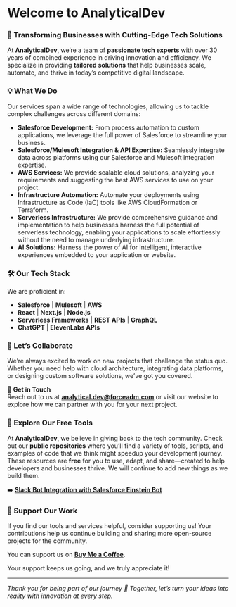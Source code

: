 # Welcome to AnalyticalDev

### 🚀 Transforming Businesses with Cutting-Edge Tech Solutions

At **AnalyticalDev**, we’re a team of **passionate tech experts** with over 30 years of combined experience in driving innovation and efficiency. We specialize in providing **tailored solutions** that help businesses scale, automate, and thrive in today’s competitive digital landscape.

### 💡 What We Do

Our services span a wide range of technologies, allowing us to tackle complex challenges across different domains:

- **Salesforce Development:** From process automation to custom applications, we leverage the full power of Salesforce to streamline your business.
- **Salesforce/Mulesoft Integration & API Expertise:** Seamlessly integrate data across platforms using our Salesforce and Mulesoft integration expertise.
- **AWS Services:** We provide scalable cloud solutions, analyzing your requirements and suggesting the best AWS services to use on your project.
- **Infrastructure Automation:** Automate your deployments using Infrastructure as Code (IaC) tools like AWS CloudFormation or Terraform.
- **Serverless Infrastructure:** We provide comprehensive guidance and implementation to help businesses harness the full potential of serverless technology, enabling your applications to scale effortlessly without the need to manage underlying infrastructure. 
- **AI Solutions:** Harness the power of AI for intelligent, interactive experiences embedded to your application or website.
  
### 🛠 Our Tech Stack
We are proficient in:

- **Salesforce** | **Mulesoft** | **AWS** 
- **React** | **Next.js** | **Node.js**
- **Serverless Frameworks** | **REST APIs** | **GraphQL**
- **ChatGPT** | **ElevenLabs APIs**

### 🤝 Let’s Collaborate
We’re always excited to work on new projects that challenge the status quo. Whether you need help with cloud architecture, integrating data platforms, or designing custom software solutions, we’ve got you covered.

📧 **Get in Touch**  
Reach out to us at **analytical.dev@forceadm.com** or visit our website to explore how we can partner with you for your next project.

### 📂 Explore Our Free Tools

At **AnalyticalDev**, we believe in giving back to the tech community. Check out our **public repositories** where you’ll find a variety of tools, scripts, and examples of code that we think might speedup your development journey.
These resources are **free** for you to use, adapt, and share—created to help developers and businesses thrive. We will continue to add new things as we build them.

➡️ **[Slack Bot Integration with Salesforce Einstein Bot](https://github.com/anayticaldev/slack-einstein-bot)**

### 💖 Support Our Work

If you find our tools and services helpful, consider supporting us! Your contributions help us continue building and sharing more open-source projects for the community.

You can support us on **[Buy Me a Coffee](https://buymeacoffee.com/analyticaldev)**.

Your support keeps us going, and we truly appreciate it!

---

*Thank you for being part of our journey 🚀 Together, let’s turn your ideas into reality with innovation at every step.*

